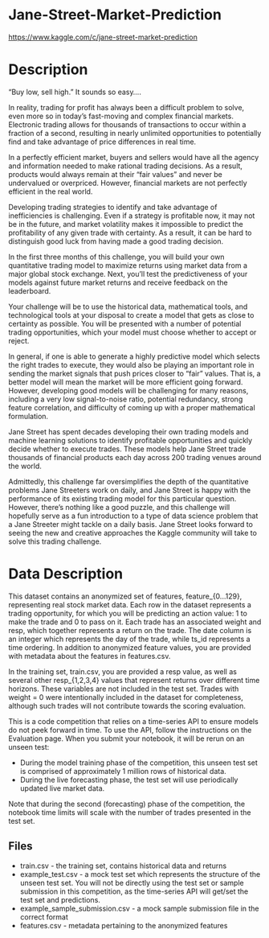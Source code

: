 # Jane-Street-Market-Prediction
https://www.kaggle.com/c/jane-street-market-prediction

# Description

“Buy low, sell high.” It sounds so easy….

In reality, trading for profit has always been a difficult problem to solve, even more so in today’s fast-moving and complex financial markets. Electronic trading allows for thousands of transactions to occur within a fraction of a second, resulting in nearly unlimited opportunities to potentially find and take advantage of price differences in real time.

In a perfectly efficient market, buyers and sellers would have all the agency and information needed to make rational trading decisions. As a result, products would always remain at their “fair values” and never be undervalued or overpriced. However, financial markets are not perfectly efficient in the real world.

Developing trading strategies to identify and take advantage of inefficiencies is challenging. Even if a strategy is profitable now, it may not be in the future, and market volatility makes it impossible to predict the profitability of any given trade with certainty. As a result, it can be hard to distinguish good luck from having made a good trading decision.

In the first three months of this challenge, you will build your own quantitative trading model to maximize returns using market data from a major global stock exchange. Next, you’ll test the predictiveness of your models against future market returns and receive feedback on the leaderboard.

Your challenge will be to use the historical data, mathematical tools, and technological tools at your disposal to create a model that gets as close to certainty as possible. You will be presented with a number of potential trading opportunities, which your model must choose whether to accept or reject.

In general, if one is able to generate a highly predictive model which selects the right trades to execute, they would also be playing an important role in sending the market signals that push prices closer to “fair” values. That is, a better model will mean the market will be more efficient going forward. However, developing good models will be challenging for many reasons, including a very low signal-to-noise ratio, potential redundancy, strong feature correlation, and difficulty of coming up with a proper mathematical formulation.

Jane Street has spent decades developing their own trading models and machine learning solutions to identify profitable opportunities and quickly decide whether to execute trades. These models help Jane Street trade thousands of financial products each day across 200 trading venues around the world.

Admittedly, this challenge far oversimplifies the depth of the quantitative problems Jane Streeters work on daily, and Jane Street is happy with the performance of its existing trading model for this particular question. However, there’s nothing like a good puzzle, and this challenge will hopefully serve as a fun introduction to a type of data science problem that a Jane Streeter might tackle on a daily basis. Jane Street looks forward to seeing the new and creative approaches the Kaggle community will take to solve this trading challenge.

# Data Description

This dataset contains an anonymized set of features, feature_{0...129}, representing real stock market data. Each row in the dataset represents a trading opportunity, for which you will be predicting an action value: 1 to make the trade and 0 to pass on it. Each trade has an associated weight and resp, which together represents a return on the trade. The date column is an integer which represents the day of the trade, while ts_id represents a time ordering. In addition to anonymized feature values, you are provided with metadata about the features in features.csv.

In the training set, train.csv, you are provided a resp value, as well as several other resp_{1,2,3,4} values that represent returns over different time horizons. These variables are not included in the test set. Trades with weight = 0 were intentionally included in the dataset for completeness, although such trades will not contribute towards the scoring evaluation.

This is a code competition that relies on a time-series API to ensure models do not peek forward in time. To use the API, follow the instructions on the Evaluation page. When you submit your notebook, it will be rerun on an unseen test:

* During the model training phase of the competition, this unseen test set is comprised of approximately 1 million rows of historical data.
* During the live forecasting phase, the test set will use periodically updated live market data.

Note that during the second (forecasting) phase of the competition, the notebook time limits will scale with the number of trades presented in the test set.

## Files ##

* train.csv - the training set, contains historical data and returns
* example_test.csv - a mock test set which represents the structure of the unseen test set. You will not be directly using the test set or sample submission in this competition, as the time-series API will get/set the test set and predictions.
* example_sample_submission.csv - a mock sample submission file in the correct format
* features.csv - metadata pertaining to the anonymized features
